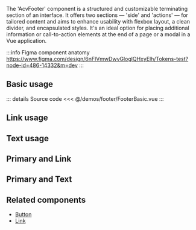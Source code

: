 The 'AcvFooter' component is a structured and customizable terminating section of an interface.
It offers two sections —
'side' and 'actions' — for tailored content and aims to enhance usability with flexbox layout,
a clean divider, and encapsulated styles.
It's an ideal option
for placing additional information or call-to-action elements at the end of a page or a modal in a Vue application.

:::info Figma component anatomy
https://www.figma.com/design/6nFlVmwDwvGloglQHxyElh/Tokens-test?node-id=486-14332&m=dev
:::

## Basic usage

<FooterBasic />

::: details Source code
<<< @/demos/footer/FooterBasic.vue
:::

## Link usage

<FooterLink />


## Text usage

<FooterText />

## Primary and Link

<FooterPrimaryLink />

## Primary and Text

<FooterPrimaryText />

## Related components

- [Button](/components/button/button.doc)
- [Link](/components/link/link.doc)
